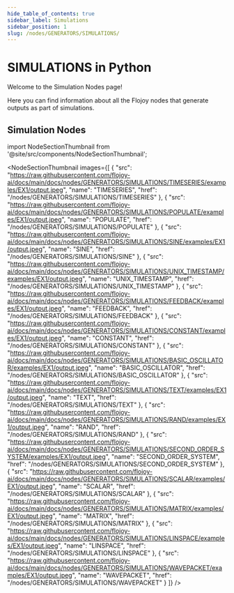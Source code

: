 ```yaml
---
hide_table_of_contents: true
sidebar_label: Simulations
sidebar_position: 1
slug: /nodes/GENERATORS/SIMULATIONS/
---
```


# SIMULATIONS in Python

Welcome to the Simulation Nodes page!

Here you can find information about all the Flojoy nodes that generate outputs as part of simulations.

## Simulation Nodes


<!-- Custom component -->

import NodeSectionThumbnail from '@site/src/components/NodeSectionThumbnail';

<NodeSectionThumbnail images={[
   {
      "src": "https://raw.githubusercontent.com/flojoy-ai/docs/main/docs/nodes/GENERATORS/SIMULATIONS/TIMESERIES/examples/EX1/output.jpeg",
      "name": "TIMESERIES",
      "href": "/nodes/GENERATORS/SIMULATIONS/TIMESERIES"
   },
   {
      "src": "https://raw.githubusercontent.com/flojoy-ai/docs/main/docs/nodes/GENERATORS/SIMULATIONS/POPULATE/examples/EX1/output.jpeg",
      "name": "POPULATE",
      "href": "/nodes/GENERATORS/SIMULATIONS/POPULATE"
   },
   {
      "src": "https://raw.githubusercontent.com/flojoy-ai/docs/main/docs/nodes/GENERATORS/SIMULATIONS/SINE/examples/EX1/output.jpeg",
      "name": "SINE",
      "href": "/nodes/GENERATORS/SIMULATIONS/SINE"
   },
   {
      "src": "https://raw.githubusercontent.com/flojoy-ai/docs/main/docs/nodes/GENERATORS/SIMULATIONS/UNIX_TIMESTAMP/examples/EX1/output.jpeg",
      "name": "UNIX_TIMESTAMP",
      "href": "/nodes/GENERATORS/SIMULATIONS/UNIX_TIMESTAMP"
   },
   {
      "src": "https://raw.githubusercontent.com/flojoy-ai/docs/main/docs/nodes/GENERATORS/SIMULATIONS/FEEDBACK/examples/EX1/output.jpeg",
      "name": "FEEDBACK",
      "href": "/nodes/GENERATORS/SIMULATIONS/FEEDBACK"
   },
   {
      "src": "https://raw.githubusercontent.com/flojoy-ai/docs/main/docs/nodes/GENERATORS/SIMULATIONS/CONSTANT/examples/EX1/output.jpeg",
      "name": "CONSTANT",
      "href": "/nodes/GENERATORS/SIMULATIONS/CONSTANT"
   },
   {
      "src": "https://raw.githubusercontent.com/flojoy-ai/docs/main/docs/nodes/GENERATORS/SIMULATIONS/BASIC_OSCILLATOR/examples/EX1/output.jpeg",
      "name": "BASIC_OSCILLATOR",
      "href": "/nodes/GENERATORS/SIMULATIONS/BASIC_OSCILLATOR"
   },
   {
      "src": "https://raw.githubusercontent.com/flojoy-ai/docs/main/docs/nodes/GENERATORS/SIMULATIONS/TEXT/examples/EX1/output.jpeg",
      "name": "TEXT",
      "href": "/nodes/GENERATORS/SIMULATIONS/TEXT"
   },
   {
      "src": "https://raw.githubusercontent.com/flojoy-ai/docs/main/docs/nodes/GENERATORS/SIMULATIONS/RAND/examples/EX1/output.jpeg",
      "name": "RAND",
      "href": "/nodes/GENERATORS/SIMULATIONS/RAND"
   },
   {
      "src": "https://raw.githubusercontent.com/flojoy-ai/docs/main/docs/nodes/GENERATORS/SIMULATIONS/SECOND_ORDER_SYSTEM/examples/EX1/output.jpeg",
      "name": "SECOND_ORDER_SYSTEM",
      "href": "/nodes/GENERATORS/SIMULATIONS/SECOND_ORDER_SYSTEM"
   },
   {
      "src": "https://raw.githubusercontent.com/flojoy-ai/docs/main/docs/nodes/GENERATORS/SIMULATIONS/SCALAR/examples/EX1/output.jpeg",
      "name": "SCALAR",
      "href": "/nodes/GENERATORS/SIMULATIONS/SCALAR"
   },
   {
      "src": "https://raw.githubusercontent.com/flojoy-ai/docs/main/docs/nodes/GENERATORS/SIMULATIONS/MATRIX/examples/EX1/output.jpeg",
      "name": "MATRIX",
      "href": "/nodes/GENERATORS/SIMULATIONS/MATRIX"
   },
   {
      "src": "https://raw.githubusercontent.com/flojoy-ai/docs/main/docs/nodes/GENERATORS/SIMULATIONS/LINSPACE/examples/EX1/output.jpeg",
      "name": "LINSPACE",
      "href": "/nodes/GENERATORS/SIMULATIONS/LINSPACE"
   },
   {
      "src": "https://raw.githubusercontent.com/flojoy-ai/docs/main/docs/nodes/GENERATORS/SIMULATIONS/WAVEPACKET/examples/EX1/output.jpeg",
      "name": "WAVEPACKET",
      "href": "/nodes/GENERATORS/SIMULATIONS/WAVEPACKET"
   }
]} />
